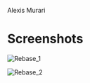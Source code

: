 Alexis Murari

# Screenshots

![Rebase_1](https://user-images.githubusercontent.com/60163267/133807657-f8a2cfd2-ff4a-4ac7-bf44-5bba22fdfc12.PNG)

![Rebase_2](https://user-images.githubusercontent.com/60163267/133807676-93a22899-0c99-48f6-b4f3-06bb53615527.PNG)

